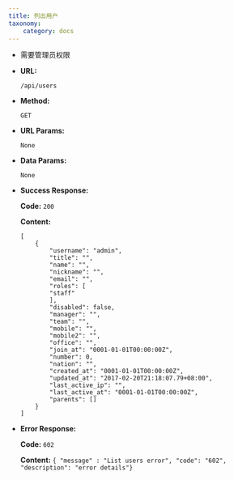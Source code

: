 ```yaml
---
title: 列出用户
taxonomy:
    category: docs
---
```


- 需要管理员权限

* **URL:**

    `/api/users`

* **Method:**

    `GET`

* **URL Params:**

    `None`

* **Data Params:**

    `None`

* **Success Response:**

	**Code:** `200`

    **Content:** 
    ```
    [
        {
            "username": "admin",
            "title": "",
            "name": "",
            "nickname": "",
            "email": "",
            "roles": [
            "staff"
            ],
            "disabled": false,
            "manager": "",
            "team": "",
            "mobile": "",
            "mobile2": "",
            "office": "",
            "join_at": "0001-01-01T00:00:00Z",
            "number": 0,
            "nation": "",
            "created_at": "0001-01-01T00:00:00Z",
            "updated_at": "2017-02-20T21:18:07.79+08:00",
            "last_active_ip": "",
            "last_active_at": "0001-01-01T00:00:00Z",
            "parents": []
        }
    ]
    ```

* **Error Response:**

    **Code:** `602`
  	
  	**Content:** `{ "message" : "List users error", "code": "602", "description": "error details"}`